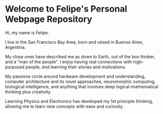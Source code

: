 # Welcome to Felipe's Personal Webpage Repository

  Hi, my name is Felipe.
  
  I live in the San Francisco Bay Area, born and raised in Buenos Aires, Argentina.
  
  My close ones have described me as down to Earth, out of the box thinker, and a "man of the people".
I enjoy having real connections with high-purposed people, and learning their stories and motivations.

  My passions circle around hardware development and understanding, computer architecture and its novel approaches,
neuromorphic computing, biological intelligence, and anything that involves deep logical-mathematical thinking plus creativity.

  Learning Physics and Electronics has developed my 1st principle thinking, allowing me to learn new concepts
with ease and curiosity.
